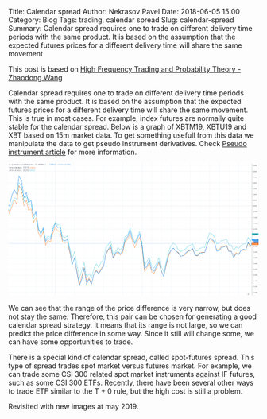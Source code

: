 Title: Calendar spread
Author: Nekrasov Pavel
Date: 2018-06-05 15:00
Category: Blog
Tags: trading, calendar spread
Slug: calendar-spread
Summary: Calendar spread requires one to trade on different delivery time periods with the same product. It is based on the assumption that the expected futures prices for a different delivery time will share the same movement

This post is based on [High Frequency Trading and Probability Theory - Zhaodong Wang](https://ru.scribd.com/document/346123211/High-Frequency-Trading-and-Probability-Theory-Zhaodong-Wang)

Calendar spread requires one to trade on different delivery time periods
with the same product. It is based on the assumption that the expected
futures prices for a different delivery time will share the same movement.
This is true in most cases. For example, index futures are normally quite
stable for the calendar spread. Below is a graph of 
XBTM19, XBTU19 and XBT based on 15m market data.
To get something usefull from this data we manipulate the data 
to get pseudo instrument derivatives. Check [Pseudo instrument article](pseudo-instrument.html) for more information.

![Calendar spread](images/calendar-spread-img.png "Calendar spread")


We can see that the range of the price difference is very narrow, but
does not stay the same. Therefore, this pair can
be chosen for generating a good calendar spread strategy. It means that its
range is not large, so we can predict the price difference in some way. Since
it still will change some, we can have some opportunities to trade. 


There is a special kind of calendar spread, called spot-futures spread.
This type of spread trades spot market versus futures market. For example,
we can trade some CSI 300 related spot market instruments against IF
futures, such as some CSI 300 ETFs. Recently, there have been several other ways to trade ETF similar
to the T + 0 rule, but the high cost is still a problem.

Revisited with new images at may 2019.